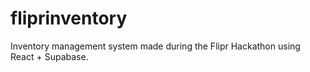 # fliprinventory

Inventory management system made during the Flipr Hackathon using React + Supabase.


